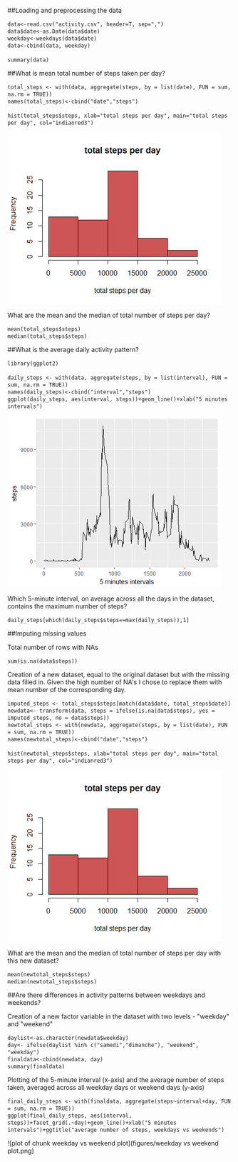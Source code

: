 ##Loading and preprocessing the data

```{r reading data, echo=T}
data<-read.csv("activity.csv", header=T, sep=",")
data$date<-as.Date(data$date)
weekday<-weekdays(data$date)
data<-cbind(data, weekday)

summary(data)
```

##What is mean total number of steps taken per day?

```{r total steps per day, echo=TRUE}
total_steps <- with(data, aggregate(steps, by = list(date), FUN = sum, na.rm = TRUE))
names(total_steps)<-cbind("date","steps")

hist(total_steps$steps, xlab="total steps per day", main="total steps per day", col="indianred3")

```
![plot of chunk total steps per day](figures/total_steps_per_day.png) 

What are the mean and the median of total number of steps per day?

```{r mean and median, echo=TRUE}
mean(total_steps$steps)
median(total_steps$steps)
```

##What is the average daily activity pattern?

```{r daily activity pattern, echo=TRUE}
library(ggplot2)

daily_steps <- with(data, aggregate(steps, by = list(interval), FUN = sum, na.rm = TRUE))
names(daily_steps)<-cbind("interval","steps")
ggplot(daily_steps, aes(interval, steps))+geom_line()+xlab("5 minutes intervals")

```
![plot of chunk daily activity pattern](figures/daily_activity_pattern.png) 

Which 5-minute interval, on average across all the days in the dataset, contains the maximum number of steps?

```{r interval with maximum number of steps, echo=TRUE}
daily_steps[which(daily_steps$steps==max(daily_steps)),1]
```

##Imputing missing values

Total number of rows with NAs

```{r missing values, echo=T}
sum(is.na(data$steps))
```

Creation of a new dataset, equal to the original dataset but with the missing data filled in. Given the high number of NA's I chose to replace them with mean number of the corresponding day.

```{r new dataset, echo=T}
imputed_steps <- total_steps$steps[match(data$date, total_steps$date)]
newdata<- transform(data, steps = ifelse(is.na(data$steps), yes = imputed_steps, no = data$steps))
newtotal_steps <- with(newdata, aggregate(steps, by = list(date), FUN = sum, na.rm = TRUE))
names(newtotal_steps)<-cbind("date","steps")

hist(newtotal_steps$steps, xlab="total steps per day", main="total steps per day", col="indianred3")

```
![plot of chunk new dataset](figures/new_dataset.png) 

What are the mean and the median of total number of steps per day with this new dataset?

```{r new mean and median, echo=TRUE}
mean(newtotal_steps$steps)
median(newtotal_steps$steps)
```

##Are there differences in activity patterns between weekdays and weekends?

Creation of a new factor variable in the dataset with two levels - "weekday" and "weekend"

```{r processing dataset, echo=T}
daylist<-as.character(newdata$weekday)
day<- ifelse(daylist %in% c("samedi","dimanche"), "weekend", "weekday")
finaldata<-cbind(newdata, day)
summary(finaldata)

```

Plotting of the 5-minute interval (x-axis) and the average number of steps taken, averaged across all weekday days or weekend days (y-axis)

```{r weekday vs weekend plot, echo=T}
final_daily_steps <- with(finaldata, aggregate(steps~interval+day, FUN = sum, na.rm = TRUE))
ggplot(final_daily_steps, aes(interval, steps))+facet_grid(.~day)+geom_line()+xlab("5 minutes intervals")+ggtitle("average number of steps, weekdays vs weekends")

```
 ![plot of chunk weekday vs weekend plot](figures/weekday vs weekend plot.png) 
